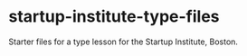 startup-institute-type-files
============================

Starter files for a type lesson for the Startup Institute, Boston.